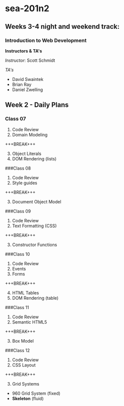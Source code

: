 # sea-201n2
## Weeks 3-4 night and weekend track:
### Introduction to Web Development
**Instructors & TA's**

*Instructor*: Scott Schmidt

*TA's*
- David Swaintek
- Brian Ray
- Daniel Zwelling

## Week 2 - Daily Plans
### Class 07
1. Code Review
2. Domain Modeling

+++BREAK+++

3. Object Literals
4. DOM Rendering (lists)

###Class 08
1. Code Review
2. Style guides

+++BREAK+++

3. Document Object Model

###Class 09
1. Code Review
2. Text Formatting (CSS)

+++BREAK+++

3. Constructor Functions

###Class 10
1. Code Review
2. Events
3. Forms

+++BREAK+++

4. HTML Tables
5. DOM Rendering (table)

###Class 11
1. Code Review
2. Semantic HTML5

+++BREAK+++

3. Box Model

###Class 12
1. Code Review
2. CSS Layout

+++BREAK+++

3. Grid Systems
  - 960 Grid System (fixed)
  - **Skeleton** (fluid)
